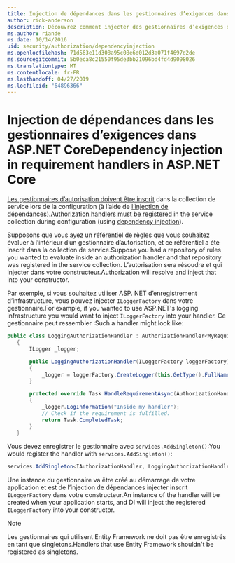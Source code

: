 ```yaml
---
title: Injection de dépendances dans les gestionnaires d’exigences dans ASP.NET Core
author: rick-anderson
description: Découvrez comment injecter des gestionnaires d’exigences d’autorisation dans une application ASP.NET Core à l’aide de l’injection de dépendances.
ms.author: riande
ms.date: 10/14/2016
uid: security/authorization/dependencyinjection
ms.openlocfilehash: 71d563e11d308a95c08e6d012d3a071f4697d2de
ms.sourcegitcommit: 5b0eca8c21550f95de3bb21096bd4fd4d9098026
ms.translationtype: MT
ms.contentlocale: fr-FR
ms.lasthandoff: 04/27/2019
ms.locfileid: "64896366"
---
```

# <a name="dependency-injection-in-requirement-handlers-in-aspnet-core"></a><span data-ttu-id="5730d-103">Injection de dépendances dans les gestionnaires d’exigences dans ASP.NET Core</span><span class="sxs-lookup"><span data-stu-id="5730d-103">Dependency injection in requirement handlers in ASP.NET Core</span></span>

<a name="security-authorization-di"></a>

<span data-ttu-id="5730d-104">[Les gestionnaires d’autorisation doivent être inscrit](xref:security/authorization/policies#handler-registration) dans la collection de service lors de la configuration (à l’aide de [l’injection de dépendances](xref:fundamentals/dependency-injection)).</span><span class="sxs-lookup"><span data-stu-id="5730d-104">[Authorization handlers must be registered](xref:security/authorization/policies#handler-registration) in the service collection during configuration (using [dependency injection](xref:fundamentals/dependency-injection)).</span></span>

<span data-ttu-id="5730d-105">Supposons que vous ayez un référentiel de règles que vous souhaitez évaluer à l’intérieur d’un gestionnaire d’autorisation, et ce référentiel a été inscrit dans la collection de service.</span><span class="sxs-lookup"><span data-stu-id="5730d-105">Suppose you had a repository of rules you wanted to evaluate inside an authorization handler and that repository was registered in the service collection.</span></span> <span data-ttu-id="5730d-106">L’autorisation sera résoudre et qui injecter dans votre constructeur.</span><span class="sxs-lookup"><span data-stu-id="5730d-106">Authorization will resolve and inject that into your constructor.</span></span>

<span data-ttu-id="5730d-107">Par exemple, si vous souhaitez utiliser ASP. NET d’enregistrement d’infrastructure, vous pouvez injecter `ILoggerFactory` dans votre gestionnaire.</span><span class="sxs-lookup"><span data-stu-id="5730d-107">For example, if you wanted to use ASP.NET's logging infrastructure you would want to inject `ILoggerFactory` into your handler.</span></span> <span data-ttu-id="5730d-108">Ce gestionnaire peut ressembler :</span><span class="sxs-lookup"><span data-stu-id="5730d-108">Such a handler might look like:</span></span>

```csharp
public class LoggingAuthorizationHandler : AuthorizationHandler<MyRequirement>
   {
       ILogger _logger;

       public LoggingAuthorizationHandler(ILoggerFactory loggerFactory)
       {
           _logger = loggerFactory.CreateLogger(this.GetType().FullName);
       }

       protected override Task HandleRequirementAsync(AuthorizationHandlerContext context, MyRequirement requirement)
       {
           _logger.LogInformation("Inside my handler");
           // Check if the requirement is fulfilled.
           return Task.CompletedTask;
       }
   }
   ```

<span data-ttu-id="5730d-109">Vous devez enregistrer le gestionnaire avec `services.AddSingleton()`:</span><span class="sxs-lookup"><span data-stu-id="5730d-109">You would register the handler with `services.AddSingleton()`:</span></span>

```csharp
services.AddSingleton<IAuthorizationHandler, LoggingAuthorizationHandler>();
```

<span data-ttu-id="5730d-110">Une instance du gestionnaire va être créé au démarrage de votre application et est de l’injection de dépendances injecter inscrit `ILoggerFactory` dans votre constructeur.</span><span class="sxs-lookup"><span data-stu-id="5730d-110">An instance of the handler will be created when your application starts, and DI will inject the registered `ILoggerFactory` into your constructor.</span></span>

> [!NOTE]
> <span data-ttu-id="5730d-111">Les gestionnaires qui utilisent Entity Framework ne doit pas être enregistrés en tant que singletons.</span><span class="sxs-lookup"><span data-stu-id="5730d-111">Handlers that use Entity Framework shouldn't be registered as singletons.</span></span>
